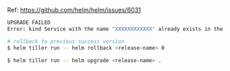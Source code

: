 Ref: https://github.com/helm/helm/issues/6031

```bash
UPGRADE FAILED
Error: kind Service with the name "XXXXXXXXXXXX" already exists in the cluster and wasn't defined in the previous release. Before upgrading, please either delete the resource from the cluster or remove it from the chart
```

```bash
# rollback to previous success version
$ helm tiller run -- helm rollback <release-name> 0

$ helm tiller run -- helm upgrade <release-name> .
```
